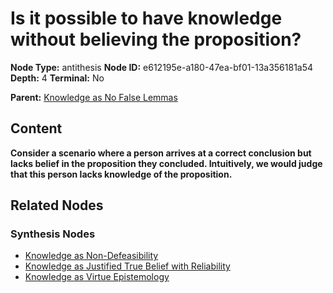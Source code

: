 # Is it possible to have knowledge without believing the proposition?

**Node Type:** antithesis
**Node ID:** e612195e-a180-47ea-bf01-13a356181a54
**Depth:** 4
**Terminal:** No

**Parent:** [Knowledge as No False Lemmas](knowledge-as-no-false-lemmas-synthesis-71db14d0-9281-471b-bc3f-ec5eafba3fb1.md)

## Content

**Consider a scenario where a person arrives at a correct conclusion but lacks belief in the proposition they concluded. Intuitively, we would judge that this person lacks knowledge of the proposition.**

## Related Nodes

### Synthesis Nodes

- [Knowledge as Non-Defeasibility](knowledge-as-non-defeasibility-synthesis-4e7e4aba-fa5b-47b6-a86d-7898c96de60a.md)
- [Knowledge as Justified True Belief with Reliability](knowledge-as-justified-true-belief-with-reliability-synthesis-5d63e4a1-094e-471f-8e14-6f3b0d222a3b.md)
- [Knowledge as Virtue Epistemology](knowledge-as-virtue-epistemology-synthesis-e85dcbee-4b6b-44a0-a899-905d0ba1ef84.md)
